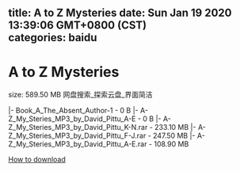 
title: A to Z Mysteries
date: Sun Jan 19 2020 13:39:06 GMT+0800 (CST)    
categories: baidu
---

# A to Z Mysteries
size: 589.50 MB
 网盘搜索_探索云盘_界面简洁
 
|- Book_A_The_Absent_Author-1 - 0 B
|- A-Z_My_Steries_MP3_by_David_Pittu_A-E - 0 B
|- A-Z_My_Steries_MP3_by_David_Pittu_K-N.rar - 233.10 MB
|- A-Z_My_Steries_MP3_by_David_Pittu_F-J.rar - 247.50 MB
|- A-Z_My_Steries_MP3_by_David_Pittu_A-E.rar - 108.90 MB

[How to download](https://bpcam.bemobtrk.com/go/2ceec3aa-1ca2-46d6-b9ff-aaa5c184517c?jno=181)